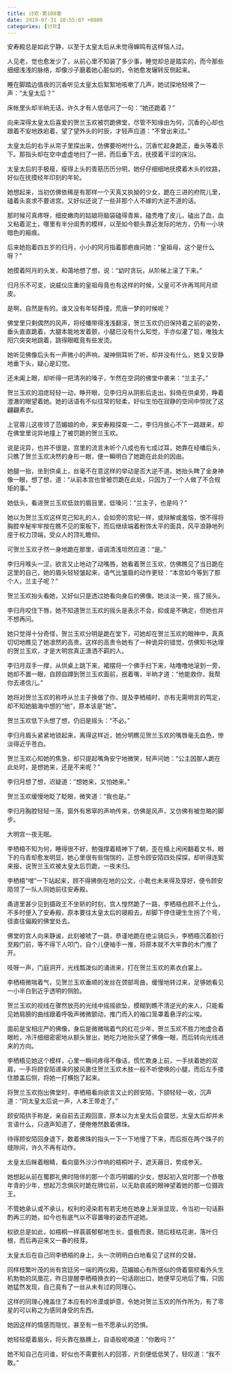 ```yaml
---
title: 讨欢-第108章
date: 2019-07-31 10:55:07 +0800
categories: [讨欢]
---
```


安寿殿总是如此宁静，以至于太皇太后从未觉得蝉鸣有这样恼人过。

人见老，觉也愈发少了，从前心里不知装了多少事，睡觉却总是踏实的，而今那些细细浅浅的脉络，却像沙子磨着她心脏似的，令她愈发辗转反侧起来。

睡在脚踏边值夜的沉香听见太皇太后絮絮地咳嗽了几声，她试探地轻唤了一声：“太皇太后？”

床帐里头却半晌无话，许久才有人低低问了一句：“她还跪着？”

向来深得太皇太后喜爱的贺兰玉欢被罚跪佛堂，尽管不知缘由为何，沉香的心却也跟着不安地跌宕着，望了望外头的时辰，才轻声应道：“不曾出来过。”

太皇太后的右手从帘子里探出来，仿佛要吩咐什么，沉香忙起身跪正，垂头等着示下。那指头却在空中虚虚地扫了一把，而后垂下去，抚摸着干涩的床沿。

太皇太后的手极瘦，瘦得上头的青筋历历分明，她仔仔细细地抚摸着木头的纹路，好似在抚摸经年印刻的年轮。

她想起来，当初仿佛依稀是有那样一个天真又执拗的少女，跪在三进的府院儿里，磕着头哀求不要进宫。又好似还说了一些非那个人不嫁的大逆不道的话。

那时候可真疼呀，细皮嫩肉的姑娘将脑袋磕得青紫，磕秃噜了皮儿，磕出了血，血又粘着泥土，哪里有半分闺秀的模样，以至如今额头靠近发际的地方，仍有一小块暗色的瘢痕。

后来她抱着四五岁的归月，小小的阿月指着那疤痕问她：“皇祖母，这个是什么呀？”

她摸着阿月的头发，和蔼地想了想，说：“幼时贪玩，从阶梯上滚了下来。”

归月乐不可支，说威仪庄重的皇祖母竟也有这样的时候，父皇可不许再骂阿月顽皮。

是啊，自然是有的。谁又没有年轻莽撞，荒唐一梦的时候呢？

佛堂里只剩偶然的风声，将经幡带得浅浅翻滚，贺兰玉欢仍旧保持着之前的姿势，垂头直直跪着，大腿本能地发着颤，小腿已没有什么知觉，手亦似灌了铅，唯独太阳穴突突地跳着，跳得眼眶竟有些发烫。

她听见佛像后头有一声微小的声响，凝神侧耳听了听，却并没有什么，她复又安静地垂下头，疑心是幻觉。

还未阖上眼，却听得一把清冽的嗓子，乍然在空洞的佛堂中袭来：“兰主子。”

贺兰玉欢的泪痣轻轻一动，睁开眼，见李归月从阴影后走出，斜倚在供桌旁，睁着澄澈的眼望着她。她的话语有不似往常的轻柔，好似生怕在寂静的空间中惊扰了这翩翩素衣。

上官蓉儿这夜领了范媚娘的命，来安寿殿探查一二，李归月放心不下一路跟来，却在佛堂里诧异地撞上了被罚跪的贺兰玉欢。

说是诧异，也并不很是，宫里的流言未听个八成也有七成过耳，她靠在经幡后头，只瞧了贺兰玉欢决然的身形一眼，便一瞬明白了她跪在此处的因由。

她腿一抬，坐到供桌上，丝毫不在意这样的举动是否大逆不道。她抬头睥了金身神像一眼，想了想，道：“从前本宫也曾被罚跪在此处，只因为了一个人做了不合规矩的事。”

她低头，看进贺兰玉欢低敛的眉目里，低嗓问：“兰主子，也是吗？”

她以为贺兰玉欢这样克己知礼的人，会如旁的宫妃一样，或辩解或羞恼，恨不得将胸腔辛秘牢牢按在瞧不见的案板下，而后继续端着粉饰太平的面具，风平浪静地列座于权力顶端，受众人的顶礼瞻仰。

可贺兰玉欢孑然一身地跪在那里，语调清浅坦然应道：“是。”

李归月喉头一涩，欲言又止地动了动嘴唇，她看着贺兰玉欢，仿佛瞧见了当日跪在这里的自己，她的眉头轻轻皱起来，语气比皱眉的动作更轻：“本宫如今等到了那个人，兰主子呢？”

贺兰玉欢抬头看她，又好似只是透过她看向身后的佛像。她淡淡一笑，摇了摇头。

李归月咬住下唇，她不知道贺兰玉欢的摇头是表示不会，抑或是不确定，但她也并不想再问。

她只觉得十分奇怪，贺兰玉欢分明是跪在堂下，可她却在贺兰玉欢的眼神中，真真切切地瞧见了她凛然的高贵。这样的高贵令她有了一种诡异的错觉，仿佛知书达理的贺兰玉欢，才是大明宫真正潇洒不羁的人。

李归月双手一撑，从供桌上跳下来，裙摆将一个佛手扫下来，咕噜噜地滚到一旁，她却不置一眼，自顾自蹲到贺兰玉欢面前，抿着嘴，半晌才道：“他能救你，我帮你去递信儿。”

她将对贺兰玉欢的称呼从兰主子换做了你，提及李栖梧时，亦有无需明言的笃定，却不知她脑海中想的“他”，原本该是“她”。

贺兰玉欢低下头想了想，仍旧是摇头：“不必。”

李归月眉头紧紧地锁起来，离得这样近，她分明瞧见贺兰玉欢的嘴唇毫无血色，惨淡得近乎苍白。

贺兰玉欢心知她的焦急，却只提起嘴角安宁地微笑，轻声问她：“公主因那人跪在此处时，是想她来，还是不来呢？”

李归月想了想，迟疑道：“想她来，又怕她来。”

贺兰玉欢缓慢地眨了眨眼，微笑道：“我也是。”

李归月胸腔轻轻一荡，窗外有窸窣的声响传来，仿佛是风声，又仿佛有被忽略的脚步。

大明宫一夜无眠。

李栖梧不知为何，睡得很不好，勉强撑着精神下了朝，歪在榻上闲闲翻着文书，眼下的乌青却愈发明显，她心里很有些惴惴的，正想令顾安陌四处探探，却听得连絮来报，说贺兰玉欢被太皇太后罚跪，一夜未归。

李栖梧“噌”一下站起来，顾不得拂倒在地的公文，小靴也未来得及穿好，便令顾安陌领了一队人同她前往安寿殿。

甬道里甚少见到摄政王不坐轿的时刻，宫人惶然跪了一路，李栖梧也顾不上什么，不多时便入了安寿殿，原本要往太皇太后的寝殿去，却脚下停住硬生生拐了个弯，径直往偏殿的佛堂处去。

佛堂的宫人向来静谧，此刻被唬了一跳，恭谨地跪在绝尘骑后头，李栖梧沉着脸行至殿门前，等不得下人叩门，自个儿便袖手一推，将原本就不大牢靠的木门推了开。

吱呀一声，门庭洞开，光线瓢泼似的涌进来，打在贺兰玉欢的素衣白裳上。

李栖梧微喘着气，见贺兰玉欢垂顺的发丝在颈部弯曲，缓慢地转过来，足够她看见一小半白到近乎透明的侧脸。

贺兰玉欢的视线在骤然放亮的光线中摇摇欲坠，模糊到瞧不清逆光的来人，只能看见她肩膀的曲线跟着呼吸声微微颤动，推门而入的袖口笼罩着悬浮的尘埃。

面前是宝相庄严的佛像，身后是微微喘着气的红花少年，贺兰玉欢不胜力地虚合着眼睑，冷汗细细密密地从额头冒出，她吃力地抬头望了佛像一眼，而后转向光线进来的方向。

李栖梧见她这个模样，心里一瞬间疼得不像话，慌忙欺身上前，一手扶着她的双肩，一手将顾安陌递来的披风裹住贺兰玉欢木肢一般不听使唤的小腿，而后左手搂住膝盖后侧，将她一打横抱了起来。

将贺兰玉欢抱出佛堂时，李栖梧看向欲言又止的顾安陌，下颌轻轻一收，沉声道：“同太皇太后说一声，人本王带走了。”

顾安陌拱手称是，亲自前去正殿回禀，原本以为太皇太后会震怒，太皇太后却并未言语什么，只道声知道了，便倦倦然数着佛珠。

待得顾安陌回身退下，数着佛珠的指头一下一下地慢了下来，而后抠在两个珠子的缝隙间，许久不再有动作。

太皇太后眯着眼睛，看向窗外沙沙作响的梧桐叶子，遮天蔽日，势成参天。

她想起从前在蜀郡礼佛时陪伴的那一个乖巧明媚的少女，想起初入宫时那一个恭敬年青的少年，想起万念俱灰时跪在牌位前，以无助哀戚的眼神望着她的那一位摄政王。

不管她承认或不承认，权利的浸染若有若无地在她身上渐渐显现，令当初一句话斟酌再三的她，如今也有底气以不容置喙的姿态忤逆她。

权欲总是如此，如梧桐一样蓊蓊郁郁地生长，盛极而衰，随后枝枯花谢，落叶归根，而后再迎来又一春的枝芽。

太皇太后在自己同李栖梧的身上，头一次明明白白地看见了这样的交替。

同样枝繁叶茂的尚有宫廷另一端的两仪殿，范媚娘心有所感似的倚着窗棂看外头生机勃勃的凤凰花，昨日提醒李栖梧换衣的一句话刚出口，她便罕见地后了悔，只因她猛然发现，自己竟有了一丝从未有过的同理心。

这样的同理心掩盖住了本应有的冷漠或妒意，令她对贺兰玉欢的所作所为，有了零星的可以称之为感同身受的东西。

她因这样的情感而隐忧，甚至有一些不愿承认的恐惧。

她轻轻蹙着眉头，将头靠在胳膊上，自语般呢喃道：“你敢吗？”

她不知自己在问谁，好似也不需要别人的回答，片刻便低低笑了，轻叹道：“我不敢。”

